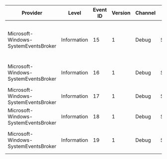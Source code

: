 Provider                              |  Level        |  Event ID  |  Version  |  Channel  |  Task      |  Opcode            |  Keyword          |  Message
--------------------------------------|---------------|------------|-----------|-----------|------------|--------------------|-------------------|----------------------------------------------------------------------------------------------------------------------
Microsoft-Windows-SystemEventsBroker  |  Information  |  15        |  1        |  Debug    |  SebEvent  |  Create            |  Trace SEB Event  |  SystemEventsBroker CreateEvent called for Event ID {BrokeredEventId}; UserSID: {UserSID} with Event Type {EventType}
Microsoft-Windows-SystemEventsBroker  |  Information  |  16        |  1        |  Debug    |  SebEvent  |  Delete            |  Trace SEB Event  |  SystemEventsBroker DeleteEvent called for Event ID {BrokeredEventId}
Microsoft-Windows-SystemEventsBroker  |  Information  |  17        |  1        |  Debug    |  SebEvent  |  Signal            |  Trace SEB Event  |  SystemEventsBroker SignalEvent for Event ID {BrokeredEventId}
Microsoft-Windows-SystemEventsBroker  |  Information  |  18        |  1        |  Debug    |  SebEvent  |  Drop              |  Trace SEB Event  |  SystemEventsBroker DropEvent for Event ID {BrokeredEventId}
Microsoft-Windows-SystemEventsBroker  |  Information  |  19        |  1        |  Debug    |  SebEvent  |  SessionConnected  |  Trace SEB Event  |  SystemEventsBroker SessionConnectedEvent; SessionID: {SessionID}; UserSID: {UserSID}